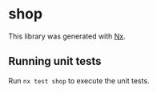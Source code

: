 # shop

This library was generated with [Nx](https://nx.dev).

## Running unit tests

Run `nx test shop` to execute the unit tests.
